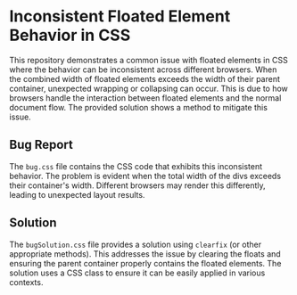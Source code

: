 # Inconsistent Floated Element Behavior in CSS

This repository demonstrates a common issue with floated elements in CSS where the behavior can be inconsistent across different browsers.  When the combined width of floated elements exceeds the width of their parent container, unexpected wrapping or collapsing can occur.  This is due to how browsers handle the interaction between floated elements and the normal document flow.  The provided solution shows a method to mitigate this issue.

## Bug Report

The `bug.css` file contains the CSS code that exhibits this inconsistent behavior.  The problem is evident when the total width of the divs exceeds their container's width.  Different browsers may render this differently, leading to unexpected layout results.

## Solution

The `bugSolution.css` file provides a solution using `clearfix` (or other appropriate methods).  This addresses the issue by clearing the floats and ensuring the parent container properly contains the floated elements.  The solution uses a CSS class to ensure it can be easily applied in various contexts.